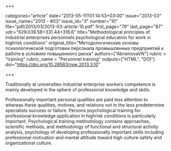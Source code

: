 +++

categories="article"
date="2013-05-11T01:14:53+03:00"
issue="2013-03"
issue_name="2013 - #03"
issue_id="3"
number="10"
file="pdf/2013/03/2013-03-article-10.pdf"
first_page="79"
last_page="87"
udc="629.039.58+331.44+316.6"
title="Methodological principles of industrial enterprises personnels psychological education for work in highrisk conditions"
original_title="Методологические основы психологической подготовки персонала промышленных предприятий к работе в условиях повышенного риска"
authors=["AbramovaVN"]
rubric = "training"
rubric_name = "Personnel training"
outputs=["HTML", "DOI"]
doi="https://doi.org/10.26583/npe.2013.3.10"

+++

Traditionally at universities industrial enterprise workers competence is mainly developed in the sphere of professional knowledge and skills.

Professionally important personal qualities are paid less attention to whereas these qualities, motives, and relations not in the less predetermine specialists success or failure. Persons psychological training for professional knowledge application in highrisk conditions is particularly important. Psychological training methodology contains approaches, scientific methods, and methodology of functional and structural activity analysis, psychology of developing professionally important skills including professional motivation and mental attitude toward high culture safety and organizational culture.